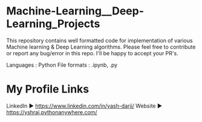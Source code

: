 # Machine-Learning__Deep-Learning_Projects
This repository contains well formatted code for implementation of various Machine learning & Deep Learning algorithms. Please feel free to contribute or report any bug/error in this repo. I'll be happy to accept your PR's.

Languages : Python
File formats : .ipynb, .py


# My Profile Links

LinkedIn ► https://www.linkedin.com/in/yash-darji/
Website ► https://yshraj.pythonanywhere.com/


